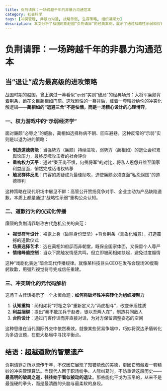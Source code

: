 ```yaml
---
title: 负荆请罪：一场跨越千年的非暴力沟通范本
category: 社会科学
tags: [冲突管理, 非暴力沟通, 战略示弱, 生存策略, 组织凝聚力]
description: 本文分析了战国时期赵国“负荆请罪”的经典案例，展示了通过战略性示弱和仪式化道歉解决冲突的智慧。蔺相如的退让策略制造了道德势能、重构了权力平衡，并触发了群体反思。廉颇的道歉通过视觉符号设计、场景选择艺术及情绪峰值控制，成功实现了危机公关。这种冲突管理方法不仅在古代有效，在现代职场和国际外交中同样适用。结语强调，最高明的破局之道往往始于看似被动的退让。
---
```

# 负荆请罪：一场跨越千年的非暴力沟通范本  

## 当“退让”成为最高级的进攻策略  

战国时期的赵国，曾上演过一幕看似“示弱”实则“破局”的经典场景：大将军廉颇背着荆条，跪在文臣蔺相如门前。这戏剧性的一幕背后，藏着一套精妙绝伦的冲突化解逻辑——**蔺相如的“退避三舍”不是怯懦，而是一场精心设计的心理博弈**。  

### 一、权力游戏中的“示弱经济学”  
面对廉颇“必辱之”的威胁，蔺相如选择称病不朝、回车避巷。这种反常的“示弱”实则是以退为进的策略：  
- **制造道德势能**：当强势方（廉颇）持续进攻，弱势方（蔺相如）的退让会积累舆论压力，最终反噬攻击者的社会评价  
- **重构权力天平**：通过“秦王尚不惧，何畏将军”的对比，将私人恩怨升维至国家利益层面，悄然完成话语权转移  
- **触发群体反思**：门客的质疑成为最佳助攻，迫使廉颇必须直面“私怨误国”的道德审判  

这种策略在现代职场中屡见不鲜：高管公开赞扬竞争对手、企业主动为产品缺陷道歉，本质上都是通过“战略性示弱”重构公众认知。  

### 二、道歉行为的仪式化传播  
廉颇的负荆请罪堪称古代危机公关的典范：  
- **视觉符号设计**：裸露上身（破除身份壁垒）+背负荆条（具象化悔意），打造震撼的道歉仪式  
- **场景选择艺术**：选在蔺相如府邸而非朝堂，既保全国家体面，又保留个人尊严  
- **情绪峰值控制**：当众下跪触发情感共鸣，但立即被蔺相如扶起，避免过度煽情  

这种“戏剧化表达”暗合现代传播规律。就像某科技巨头CEO在发布会现场90度鞠躬致歉，用强烈视觉符号完成信任重建。  

### 三、冲突转化的元代码解析  
这场千古佳话揭示了一个永恒命题：**如何将破坏性冲突转化为组织凝聚力**  
1. **认知重构**：蔺相如将“将相之争”重新定义为“两虎相斗”，改变矛盾性质  
2. **利益捆绑**：提出“秦不敢加兵于赵者，徒以吾两人在”，制造共同敌人  
3. **台阶设计**：通过门客传话而非直接对话，为对方保留调整姿态的空间  

这种思维在当代国际外交中依然奏效。就像某些贸易争端中，巧妙将双边矛盾转化为多边议题，在更大格局中寻找平衡点。  

## 结语：超越道歉的智慧遗产  
负荆请罪之所以流传千年，不仅因它展现了知错能改的美德，更因它暗藏着一套精妙的冲突管理算法。当现代人困于职场纷争、人际纠葛时，不妨重读这段历史——**最高明的破局之道，往往始于看似被动的退让**。那些能化干戈为玉帛的，从来不是最强硬的拳头，而是最清醒的头脑与最柔软的身段。
